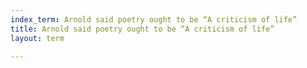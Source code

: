```yaml
---
index_term: Arnold said poetry ought to be “A criticism of life”
title: Arnold said poetry ought to be “A criticism of life”
layout: term

---
```

